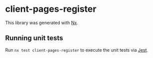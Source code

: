 # client-pages-register

This library was generated with [Nx](https://nx.dev).

## Running unit tests

Run `nx test client-pages-register` to execute the unit tests via [Jest](https://jestjs.io).
